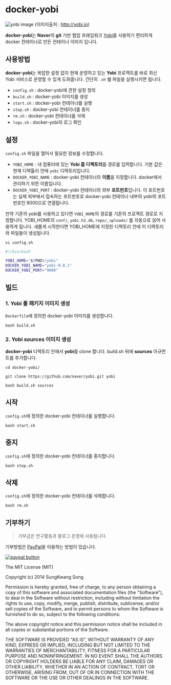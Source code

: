 # docker-yobi


![yobi image](http://assets.hibrainapps.net/images/rest/data/484?size=full&m=1435125394)
(이미지출처 : http://yobi.io)

**docker-yobi**는 **Naver**의 **git** 기반 협업 프레임워크 [Yobi](http://yobi.io)를 사용하기 편리하게 docker 컨테이너로 만든 컨테이너 이미지 입니다.

## 사용방법

**docker-yobi**는 복잡한 설정 없이 현재 운영하고 있는 **Yobi** 프로젝트를 바로 최신 Yobi 서비스로 운영할 수 있게 도와줍니다. 간단히 `.sh` 쉘 파일을 실행시키면 됩니다.

* `config.sh` : docker-yobi에 관한 설정 정의
* `build.sh` : docker-yobi 이미지를 생성
* `start.sh` : docker-yobi 컨테이너를 실행
* `stop.sh` : docker-yobi 컨테이너를 중지
* `rm.sh` : docker-yobi 컨테이너를 삭제
* `logs.sh` : docker-yobi의 로그 확인

## 설정

`config.sh` 파일을 열어서 필요한 정보를 수정합니다.
* `YOBI_HOME` : 내 컴퓨터에 있는 **Yobi 홈 디렉토리**를 경로를 입력합니다. 기본 값은 현재 디렉톨리 안에 `yobi` 디렉토리입니다.
* `DOCKER_YOBI_NAME` : docker-yobi 컨테이너의 **이름**을 지정합니다. docker에서 관리하기 위한 이름입니다.
* `DOCKER_YOBI_PORT` : docker-yobi 컨테이너의 외부 **포트번호**입니다. 이 포트번호는 실제 외부에서 접속하는 포트번호로 docker-yobi 컨테이너 내부의 yobi의 포트번호인 9000으로 연결됩니다.

만약 기존의 yobi를 사용하고 있다면 `YOBI_HOME`의 경로를 기존의 프로젝트 경로로 지정합니다. YOBI_HOME의 `conf/`, `yobi.h2.db`, `repo/`, `uploads/` 를 자동으로 읽어 사용하게 됩니다. 새롭게 시작한다면 YOBI_HOME에 지정한 디렉토리 안에 이 디렉토리와 파일들이 생성됩니다.

```
vi config.sh
```
```bash
#!/bin/bash

YOBI_HOME="$(PWD)/yobi"
DOCKER_YOBI_NAME="yobi-0.8.1"
DOCKER_YOBI_PORT="9000"
```

## 빌드

### 1. Yobi 풀 패키지 이미지 생성

`Dockerfile`에 정의한 docker-yobi 이미지를 생성합니다.

```
bash build.sh
```

### 2. Yobi sources 이미지 생성

**docker-yobi** 디렉토리 안에서 **yobi**를 clone 합니다. build.sh 뒤에 **sources** 아규먼트를 추가합니다.

```
cd docker-yobi/
```
```
git clone https://github.com/naver/yobi.git yobi
```
```
bash build.sh sources
```


## 시작

`config.sh`에 정의한 docker-yobi 컨테이너를 실행합니다.

```
bash start.sh
```

## 중지

`config.sh`에 정의한 docker-yobi 컨테이너를 중지합니다.

```
bash stop.sh
```

## 삭제

`config.sh`에 정의한 docker-yobi 컨테이너를 삭제합니다.

```
bash rm.sh
```

## 기부하기

> 기부금은 연구활동과 블로그 운영에 사용됩니다.

기부방법은 [PayPal](https://www.paypal.com/cgi-bin/webscr?cmd=_donations&business=NR99D2BERKK8Y&lc=KR&item_name=donate%2esaltfactory%2enet&item_number=net%2esaltfactory%2edonate&currency_code=USD&bn=PP%2dDonationsBF%3abtn_donateCC_LG%2egif%3aNonHosted)을 이용하는 방법이 있습니다.

[![paypal button](https://www.paypalobjects.com/en_US/i/btn/btn_donateCC_LG.gif)](https://www.paypal.com/cgi-bin/webscr?cmd=_donations&business=NR99D2BERKK8Y&lc=KR&item_name=donate%2esaltfactory%2enet&item_number=net%2esaltfactory%2edonate&currency_code=USD&bn=PP%2dDonationsBF%3abtn_donateCC_LG%2egif%3aNonHosted)


The MIT License (MIT)

Copyright (c) 2014 SungKwang Song

Permission is hereby granted, free of charge, to any person obtaining a copy
of this software and associated documentation files (the "Software"), to deal
in the Software without restriction, including without limitation the rights
to use, copy, modify, merge, publish, distribute, sublicense, and/or sell
copies of the Software, and to permit persons to whom the Software is
furnished to do so, subject to the following conditions:

The above copyright notice and this permission notice shall be included in all
copies or substantial portions of the Software.

THE SOFTWARE IS PROVIDED "AS IS", WITHOUT WARRANTY OF ANY KIND, EXPRESS OR
IMPLIED, INCLUDING BUT NOT LIMITED TO THE WARRANTIES OF MERCHANTABILITY,
FITNESS FOR A PARTICULAR PURPOSE AND NONINFRINGEMENT. IN NO EVENT SHALL THE
AUTHORS OR COPYRIGHT HOLDERS BE LIABLE FOR ANY CLAIM, DAMAGES OR OTHER
LIABILITY, WHETHER IN AN ACTION OF CONTRACT, TORT OR OTHERWISE, ARISING FROM,
OUT OF OR IN CONNECTION WITH THE SOFTWARE OR THE USE OR OTHER DEALINGS IN THE
SOFTWARE.

